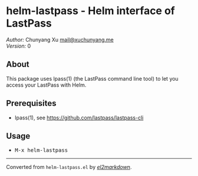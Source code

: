 # helm-lastpass - Helm interface of LastPass

*Author:* Chunyang Xu <mail@xuchunyang.me><br>
*Version:* 0<br>

## About

This package uses lpass(1) (the LastPass command line tool) to let you access
your LastPass with Helm.

## Prerequisites

- lpass(1), see https://github.com/lastpass/lastpass-cli

## Usage

- <kbd>M-x helm-lastpass</kbd>


---
Converted from `helm-lastpass.el` by [*el2markdown*](https://github.com/Lindydancer/el2markdown).
